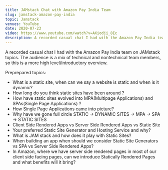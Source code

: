 ```yaml
---
title: JAMstack Chat with Amazon Pay India Team
slug: jamstack-amazon-pay-india
topic: Jamstack
venues: YouTube
date: 2020-07-23
video: https://www.youtube.com/watch?v=AXiodji_8Ec
description: A recorded casual chat I had with the Amazon Pay India team on JAMstack topics. The audience is a mix of technical and nontechnical team members, so this is a more high level/introductory overview.
---
```


A recorded casual chat I had with the Amazon Pay India team on JAMstack topics. The audience is a mix of technical and nontechnical team members, so this is a more high level/introductory overview.

Preprepared topics:

- What is a static site, when can we say a website is static and when is it dynamic?
- How long do you think static sites have been around ?
- How have static sites evolved into MPA(Multipage Applications) and SPAs(Single Page Applications) ?
- How Single Page Applications came into picture?
- Why have we gone full circle STATIC → DYNAMIC SITES → MPA → SPA → STATIC SITES
- Client Side Rendered  Apps vs Server Side Rendered Apps  vs Static Site 
- Your preferred Static Site Generator and Hosting Service and why?
- What is JAM stack and how does it play with Static Sites?
- When building an app when should we consider Static Site Generators vs SPA vs Server Side Rendered Apps?
- In Amazon, where we have server side rendered pages in most of our client side facing pages, can we  introduce Statically Rendered Pages and what benefits will it bring?